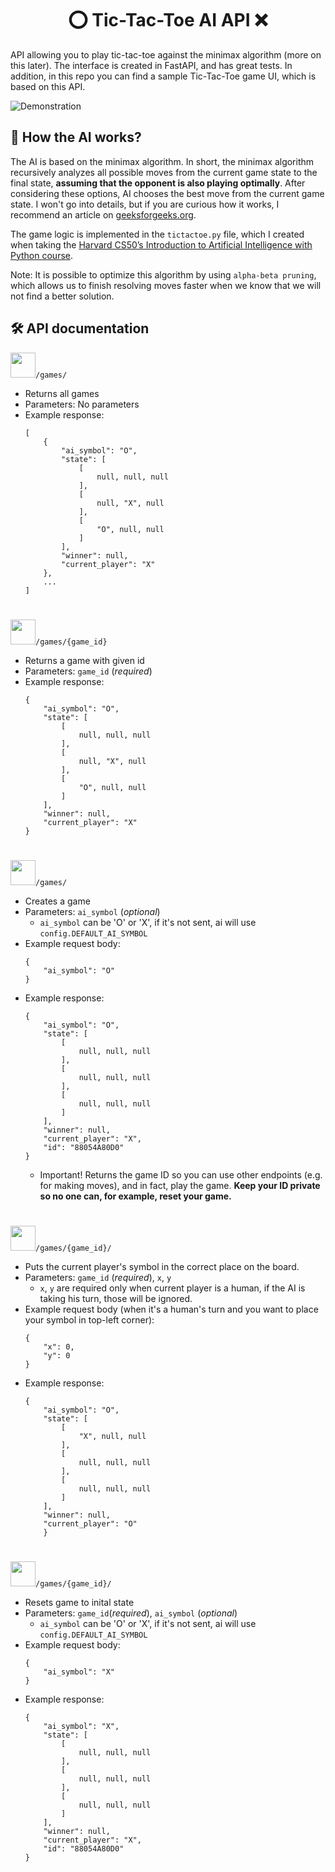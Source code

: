 <h1 style="text-align: center;"> ⭕ Tic-Tac-Toe AI API ❌ </h1>

API allowing you to play tic-tac-toe against the minimax algorithm (more on this later). The interface is created in FastAPI, and has great tests. In addition, in this repo you can find a sample Tic-Tac-Toe game UI, which is based on this API.

![Demonstration](https://piotr.detyna.pl/tic-tac-toe/ttt.gif)

## 🤖 How the AI works?
The AI is based on the minimax algorithm. In short, the minimax algorithm recursively analyzes all possible moves from the current game state to the final state, **assuming that the opponent is also playing optimally**. After considering these options, AI chooses the best move from the current game state. I won't go into details, but if you are curious how it works, I recommend an article on [geeksforgeeks.org](https://www.geeksforgeeks.org/finding-optimal-move-in-tic-tac-toe-using-minimax-algorithm-in-game-theory/).

The game logic is implemented in the `tictactoe.py` file, which I created when taking the [Harvard CS50’s Introduction to Artificial Intelligence with Python course](https://cs50.harvard.edu/ai).

Note: It is possible to optimize this algorithm by using `alpha-beta pruning`, which allows us to finish resolving moves faster when we know that we will not find a better solution.

## 🛠️ API documentation
<span float="left"><img src="https://piotr.detyna.pl/methods/get.png" style="width: 40px; margin-bottom: -5px;"></span>`/games/`

- Returns all games
- Parameters: No parameters
- Example response: 
    ```
    [
        {
            "ai_symbol": "O",
            "state": [
                [
                    null, null, null
                ],
                [
                    null, "X", null
                ],
                [
                    "O", null, null
                ]
            ],
            "winner": null,
            "current_player": "X"
        },
        ...
    ]
    ```

#
<span float="left"><img src="https://piotr.detyna.pl/methods/get.png" style="width: 40px; margin-bottom: -5px;"></span>`/games/{game_id}`

- Returns a game with given id
- Parameters: `game_id` (_required_)
- Example response: 
    ```
    {
        "ai_symbol": "O",
        "state": [
            [
                null, null, null
            ],
            [
                null, "X", null
            ],
            [
                "O", null, null
            ]
        ],
        "winner": null,
        "current_player": "X"
    }
    ```

#
<span float="left"><img src="https://piotr.detyna.pl/methods/post.png" style="width: 40px; margin-bottom: -5px;"></span>`/games/`

- Creates a game
- Parameters: `ai_symbol` (_optional_)
    - `ai_symbol` can be 'O' or 'X', if it's not sent, ai will use `config.DEFAULT_AI_SYMBOL`
- Example request body:
    ```
    {
        "ai_symbol": "O"
    }
    ```
- Example response: 
    ```
    {
        "ai_symbol": "O",
        "state": [
            [
                null, null, null
            ],
            [
                null, null, null
            ],
            [
                null, null, null
            ]
        ],
        "winner": null,
        "current_player": "X",
        "id": "88054A80D0"
    }
    ```
    - Important! Returns the game ID so you can use other endpoints (e.g. for making moves), and in fact, play the game. **Keep your ID private so no one can, for example, reset your game.**

  
#
<span float="left"><img src="https://piotr.detyna.pl/methods/patch.png" style="width: 40px; margin-bottom: -5px;"></span>`/games/{game_id}/`

- Puts the current player's symbol in the correct place on the board.
- Parameters: `game_id` (_required_), `x`, `y`
    - `x`, `y` are required only when current player is a human, if the AI is taking his turn, those will be ignored.
- Example request body (when it's a human's turn and you want to place your symbol in top-left corner):
    ```
    {
        "x": 0,
        "y": 0
    }
    ```
- Example response: 
    ```
    {
        "ai_symbol": "O",
        "state": [
            [
                "X", null, null
            ],
            [
                null, null, null
            ],
            [
                null, null, null
            ]
        ],
        "winner": null,
        "current_player": "O"
        }
    ```


#
<span float="left"><img src="https://piotr.detyna.pl/methods/put.png" style="width: 40px; margin-bottom: -5px;"></span>`/games/{game_id}/`

- Resets game to inital state
- Parameters: `game_id`(_required_), `ai_symbol` (_optional_)
    - `ai_symbol` can be 'O' or 'X', if it's not sent, ai will use `config.DEFAULT_AI_SYMBOL`
- Example request body:
    ```
    {
        "ai_symbol": "X"
    }
    ```
- Example response: 
    ```
    {
        "ai_symbol": "X",
        "state": [
            [
                null, null, null
            ],
            [
                null, null, null
            ],
            [
                null, null, null
            ]
        ],
        "winner": null,
        "current_player": "X",
        "id": "88054A80D0"
    }
    ```
